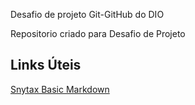 Desafio de projeto Git-GitHub do DIO

Repositorio criado para Desafio de Projeto

## Links Úteis
[Snytax Basic Markdown](https://www.markdownguide.org/basic-syntax/)
